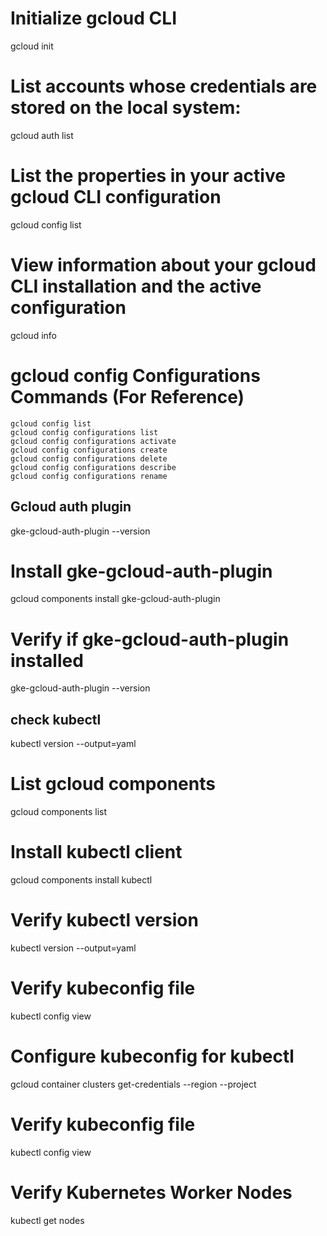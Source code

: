 # Initialize gcloud CLI
gcloud init

# List accounts whose credentials are stored on the local system:
gcloud auth list

# List the properties in your active gcloud CLI configuration
gcloud config list

# View information about your gcloud CLI installation and the active configuration
gcloud info

# gcloud config Configurations Commands (For Reference)
```
gcloud config list
gcloud config configurations list
gcloud config configurations activate
gcloud config configurations create
gcloud config configurations delete
gcloud config configurations describe
gcloud config configurations rename
```

## Gcloud auth plugin


gke-gcloud-auth-plugin --version

# Install gke-gcloud-auth-plugin
gcloud components install gke-gcloud-auth-plugin

# Verify if gke-gcloud-auth-plugin installed
gke-gcloud-auth-plugin --version
## check kubectl
kubectl version --output=yaml


# List gcloud components
gcloud components list


# Install kubectl client
gcloud components install kubectl

# Verify kubectl version
kubectl version --output=yaml


# Verify kubeconfig file
kubectl config view

# Configure kubeconfig for kubectl 
gcloud container clusters get-credentials <GKE-CLUSTER-NAME> --region <REGION> --project <PROJECT>


# Verify kubeconfig file
kubectl config view

# Verify Kubernetes Worker Nodes
kubectl get nodes